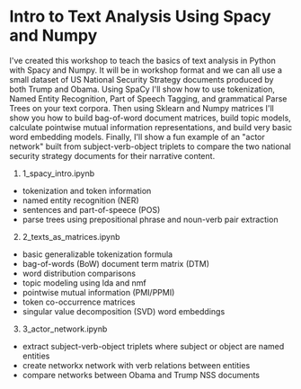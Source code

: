 # Intro to Text Analysis Using Spacy and Numpy

I've created this workshop to teach the basics of text analysis in Python with Spacy and Numpy. It will be in workshop format and we can all use a small dataset of US National Security Strategy documents produced by both Trump and Obama. Using SpaCy I'll show how to use tokenization, Named Entity Recognition, Part of Speech Tagging, and grammatical Parse Trees on your text corpora. Then using Sklearn and Numpy matrices I'll show you how to build bag-of-word document matrices, build topic models, calculate pointwise mutual information representations, and build very basic word embedding models. Finally, I'll show a fun example of an "actor network" built from subject-verb-object triplets to compare the two national security strategy documents for their narrative content.

1. 1_spacy_intro.ipynb
  - tokenization and token information
  - named entity recognition (NER)
  - sentences and part-of-speece (POS)
  - parse trees using prepositional phrase and noun-verb pair extraction
2. 2_texts_as_matrices.ipynb
  - basic generalizable tokenization formula
  - bag-of-words (BoW) document term matrix (DTM)
  - word distribution comparisons
  - topic modeling using lda and nmf
  - pointwise mutual information (PMI/PPMI)
  - token co-occurrence matrices
  - singular value decomposition (SVD) word embeddings
3. 3_actor_network.ipynb
  - extract subject-verb-object triplets where subject or object are named entities
  - create networkx network with verb relations between entities
  - compare networks between Obama and Trump NSS documents



